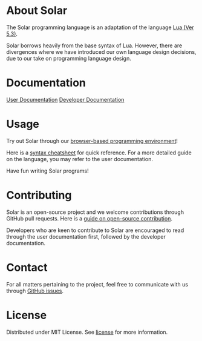 About Solar
==============
The Solar programming language is an adaptation of the language [Lua (Ver 5.3)](https://www.lua.org/manual/5.3/).

Solar borrows heavily from the base syntax of Lua. However, there are divergences where we have introduced our own language design decisions, due to our take on programming language design.

Documentation
==============
[User Documentation](www.google.com)
[Developer Documentation](www.google.com)

Usage
==============
Try out Solar through our [browser-based programming environment](https://solar-lang.netlify.app/interpreter.html)!

Here is a [syntax cheatsheet](https://solar-lang.netlify.app/cheatsheet.html) for quick reference. For a more detailed guide on the language, you may refer to the user documentation.

Have fun writing Solar programs!

Contributing
==============
Solar is an open-source project and we welcome contributions through GitHub pull requests. Here is a [guide on open-source contribution](https://github.com/firstcontributions/first-contributions).

Developers who are keen to contribute to Solar are encouraged to read through 
the user documentation first, followed by the developer documentation.

Contact
==============
For all matters pertaining to the project, feel free to communicate with us through [GitHub issues](www.google.com).

License
==============
Distributed under MIT License. See [license](www.google.com) for more information.
